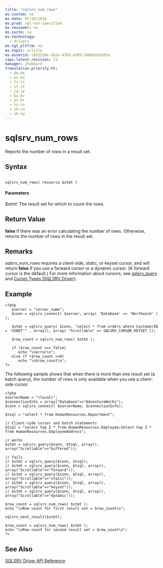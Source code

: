 ```yaml
---
title: "sqlsrv_num_rows"
ms.custom: na
ms.date: 07/18/2016
ms.prod: sql-non-specified
ms.reviewer: na
ms.suite: na
ms.technology: 
  - drivers
ms.tgt_pltfrm: na
ms.topic: article
ms.assetid: c832210e-bb2a-47b5-a505-160b02d1d95e
caps.latest.revision: 13
manager: jhubbard
translation.priority.ht: 
  - de-de
  - es-es
  - fr-fr
  - it-it
  - ja-jp
  - ko-kr
  - pt-br
  - ru-ru
  - zh-cn
  - zh-tw
---
```

# sqlsrv_num_rows
Reports the number of rows in a result set.  
  
## Syntax  
  
```  
  
sqlsrv_num_rows( resource $stmt )  
```  
  
#### Parameters  
*$stmt*: The result set for which to count the rows.  
  
## Return Value  
**false** if there was an error calculating the number of rows. Otherwise, returns the number of rows in the result set.  
  
## Remarks  
sqlsrv_num_rows requires a client-side, static, or keyset cursor, and will return **false** if you use a forward cursor or a dynamic cursor. (A forward cursor is the default.) For more information about cursors, see [sqlsrv_query](../content/sqlsrv_query.md) and [Cursor Types &#40;SQLSRV Driver&#41;](../content/Cursor-Types--SQLSRV-Driver-.md).  
  
## Example  
  
```  
<?php  
   $server = "server_name";  
   $conn = sqlsrv_connect( $server, array( 'Database' => 'Northwind' ) );  
  
   $stmt = sqlsrv_query( $conn, "select * from orders where CustomerID = 'VINET'" , array(), array( "Scrollable" => SQLSRV_CURSOR_KEYSET ));  
  
   $row_count = sqlsrv_num_rows( $stmt );  
  
   if ($row_count === false)  
      echo "\nerror\n";  
   else if ($row_count >=0)  
      echo "\n$row_count\n";  
?>  
```  
  
The following sample shows that when there is more than one result set (a batch query), the number of rows is only available when you use a client-side cursor.  
  
```  
<?php  
$serverName = "(local)";  
$connectionInfo = array("Database"=>"AdventureWorks");  
$conn = sqlsrv_connect( $serverName, $connectionInfo);  
  
$tsql = "select * from HumanResources.Department";  
  
// Client-side cursor and batch statements  
$tsql = "select top 2 * from HumanResources.Employee;Select top 3 * from HumanResources.EmployeeAddress";  
  
// works  
$stmt = sqlsrv_query($conn, $tsql, array(), array("Scrollable"=>"buffered"));  
  
// fails  
// $stmt = sqlsrv_query($conn, $tsql);  
// $stmt = sqlsrv_query($conn, $tsql, array(), array("Scrollable"=>"forward"));  
// $stmt = sqlsrv_query($conn, $tsql, array(), array("Scrollable"=>"static"));  
// $stmt = sqlsrv_query($conn, $tsql, array(), array("Scrollable"=>"keyset"));  
// $stmt = sqlsrv_query($conn, $tsql, array(), array("Scrollable"=>"dynamic"));  
  
$row_count = sqlsrv_num_rows( $stmt );  
echo "\nRow count for first result set = $row_count\n";  
  
sqlsrv_next_result($stmt);  
  
$row_count = sqlsrv_num_rows( $stmt );  
echo "\nRow count for second result set = $row_count\n";  
?>  
```  
  
## See Also  
[SQLSRV Driver API Reference](../content/SQLSRV-Driver-API-Reference.md)  
  

